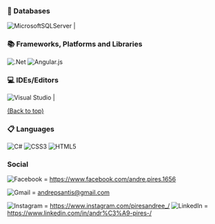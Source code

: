 
### 💾 Databases
![MicrosoftSQLServer](https://img.shields.io/badge/Microsoft%20SQL%20Sever-CC2927?style=for-the-badge&logo=microsoft%20sql%20server&logoColor=white) | 
### 📚 Frameworks, Platforms and Libraries
![.Net](https://img.shields.io/badge/.NET-5C2D91?style=for-the-badge&logo=.net&logoColor=white) 
![Angular.js](https://img.shields.io/badge/angular.js-%23E23237.svg?style=for-the-badge&logo=angularjs&logoColor=white) 


### 💻 IDEs/Editors
![Visual Studio](https://img.shields.io/badge/Visual%20Studio-5C2D91.svg?style=for-the-badge&logo=visual-studio&logoColor=white)
                                                    |

[(Back to top)](#table-of-contents)

### 📋 Languages
![C#](https://img.shields.io/badge/c%23-%23239120.svg?style=for-the-badge&logo=c-sharp&logoColor=white) 
![CSS3](https://img.shields.io/badge/css3-%231572B6.svg?style=for-the-badge&logo=css3&logoColor=white) 
![HTML5](https://img.shields.io/badge/html5-%23E34F26.svg?style=for-the-badge&logo=html5&logoColor=white)


### Social
![Facebook](https://img.shields.io/badge/Facebook-%231877F2.svg?style=for-the-badge&logo=Facebook&logoColor=white) = https://www.facebook.com/andre.pires.1656

![Gmail](https://img.shields.io/badge/Gmail-D14836?style=for-the-badge&logo=gmail&logoColor=white) = andrepsantis@gmail.com

![Instagram](https://img.shields.io/badge/<handle>-%23E4405F.svg?style=for-the-badge&logo=Instagram&logoColor=white) = https://www.instagram.com/piresandree_/ 
![LinkedIn](https://img.shields.io/badge/linkedin-%230077B5.svg?style=for-the-badge&logo=linkedin&logoColor=white) = https://www.linkedin.com/in/andr%C3%A9-pires-/
